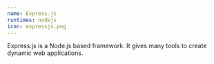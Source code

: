 ```yaml
---
name: Express.js
runtimes: nodejs
icon: expressjs.png
---
```


Express.js is a Node.js based framework. It gives many tools to create dynamic web applications.